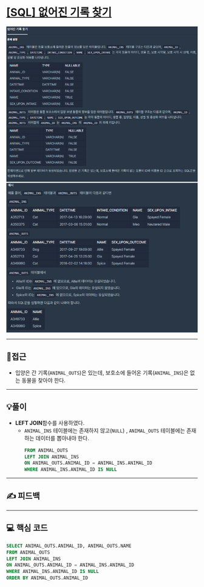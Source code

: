 # [[SQL] 없어진 기록 찾기](https://programmers.co.kr/learn/courses/30/lessons/59042)

![](imgs/1.PNG)
![](imgs/2.PNG)
___
## 🤔접근
- 입양은 간 기록(`ANIMAL_OUTS`)은 있는데, 보호소에 들어온 기록(`ANIMAL_INS`)은 없는 동물을 찾아야 한다.
___
## 💡풀이
- <B>LEFT JOIN</B>함수를 사용하였다.
	- `ANIMAL_INS` 테이블에는 존재하지 않고(`NULL`) , `ANIMAL_OUTS` 테이블에는 존재하는 데이터를 뽑아내야 한다.
		```SQL
		FROM ANIMAL_OUTS
		LEFT JOIN ANIMAL_INS
		ON ANIMAL_OUTS.ANIMAL_ID = ANIMAL_INS.ANIMAL_ID
		WHERE ANIMAL_INS.ANIMAL_ID IS NULL
		```
___
## ✍ 피드백
___
## 💻 핵심 코드
```sql
SELECT ANIMAL_OUTS.ANIMAL_ID, ANIMAL_OUTS.NAME 
FROM ANIMAL_OUTS
LEFT JOIN ANIMAL_INS
ON ANIMAL_OUTS.ANIMAL_ID = ANIMAL_INS.ANIMAL_ID
WHERE ANIMAL_INS.ANIMAL_ID IS NULL
ORDER BY ANIMAL_OUTS.ANIMAL_ID
```